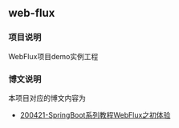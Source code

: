 ## web-flux
### 项目说明

WebFlux项目demo实例工程

### 博文说明

本项目对应的博文内容为

- [200421-SpringBoot系列教程WebFlux之初体验](http://spring.hhui.top/spring-blog/2020/04/21/200421-SpringBoot%E7%B3%BB%E5%88%97%E6%95%99%E7%A8%8BWebFlux%E4%B9%8B%E5%88%9D%E4%BD%93%E9%AA%8C/)